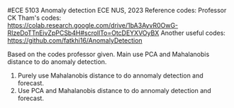 #ECE 5103 Anomaly detection
ECE NUS, 2023
Reference codes:
Professor CK Tham's codes:
https://colab.research.google.com/drive/1bA3AyvR0OwG-RIzeDoTTnEivZpPCSb4H#scrollTo=OtcDEYXVOyBX
Another useful codes:
https://github.com/fatkhi16/AnomalyDetection

Based on the codes professor given.
Main use PCA and Mahalanobis distance to do anomaly detection.
1. Purely use Mahalanobis distance to do annomaly detection and forecast.
2. Use PCA and Mahalanobis distance to do annomaly detection and forecast.
